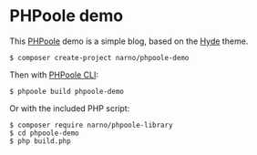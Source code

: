 # PHPoole demo

This [PHPoole](https://github.com/Narno/PHPoole) demo is a simple blog, based on the [Hyde](https://github.com/PHPoole/PHPoole-theme-hyde) theme.

```
$ composer create-project narno/phpoole-demo
```
Then with [PHPoole CLI](https://github.com/Narno/PHPoole):
```
$ phpoole build phpoole-demo
```
Or with the included PHP script:
```
$ composer require narno/phpoole-library
$ cd phpoole-demo
$ php build.php
```
